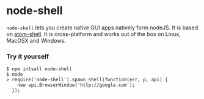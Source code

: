 node-shell
==========

`node-shell` lets you create native GUI apps natively form nodeJS.
It is based on [atom-shell](https://github.com/atom/atom-shell).
It is cross-platform and works out of the box on Linux, MacOSX and Windows.

### Try it yourself

```
$ npm intsall node-shell
$ node
> require('node-shell').spawn_shell(function(err, p, api) { 
    new api.BrowserWindow('http://google.com'); 
  });
```

